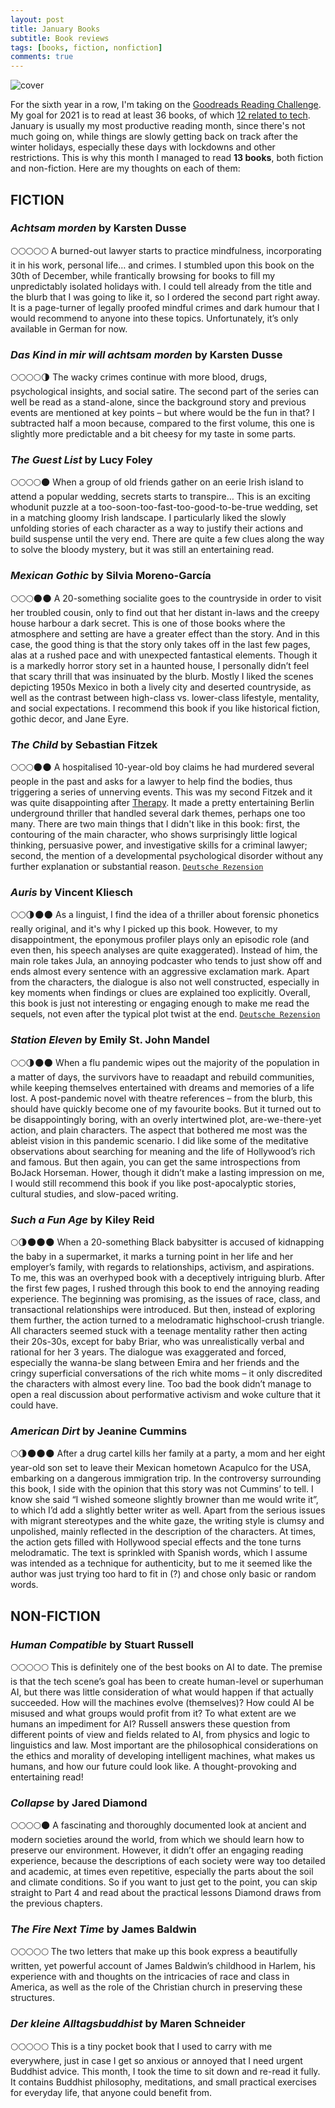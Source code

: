 ```yaml
---
layout: post
title: January Books
subtitle: Book reviews
tags: [books, fiction, nonfiction]
comments: true
---
```


![cover](../assets/img/books_jan21.jpg)

For the sixth year in a row, I'm taking on the [Goodreads Reading Challenge](https://www.goodreads.com/user_challenges/25475893). My goal for 2021 is to read at least 36 books, of which [12 related to tech](https://lorenaciutacu.com/2021/01/09/12-tech-books-to-read-in-2021/). January is usually my most productive reading month, since there's not much going on, while things are slowly getting back on track after the winter holidays, especially these days with lockdowns and other restrictions. This is why this month I managed to read **13 books**, both fiction and non-fiction. Here are my thoughts on each of them:

FICTION
-------

### *Achtsam morden* by Karsten Dusse
🌕🌕🌕🌕🌕 A burned-out lawyer starts to practice mindfulness, incorporating it in his work, personal life… and crimes. I stumbled upon this book on the 30th of December, while frantically browsing for books to fill my unpredictably isolated holidays with. I could tell already from the title and the blurb that I was going to like it, so I ordered the second part right away. It is a page-turner of legally proofed mindful crimes and dark humour that I would recommend to anyone into these topics. Unfortunately, it’s only available in German for now.

### *Das Kind in mir will achtsam morden* by Karsten Dusse
🌕🌕🌕🌕🌗 The wacky crimes continue with more blood, drugs, psychological insights, and social satire. The second part of the series can well be read as a stand-alone, since the background story and previous events are mentioned at key points – but where would be the fun in that? I subtracted half a moon because, compared to the first volume, this one is slightly more predictable and a bit cheesy for my taste in some parts.

### *The Guest List* by Lucy Foley
🌕🌕🌕🌕🌑 When a group of old friends gather on an eerie Irish island to attend a popular wedding, secrets starts to transpire… This is an exciting whodunit puzzle at a too-soon-too-fast-too-good-to-be-true wedding, set in a matching gloomy Irish landscape. I particularly liked the slowly unfolding stories of each character as a way to justify their actions and build suspense until the very end. There are quite a few clues along the way to solve the bloody mystery, but it was still an entertaining read.

### *Mexican Gothic* by Silvia Moreno-García
🌕🌕🌕🌑🌑 A 20-something socialite goes to the countryside in order to visit her troubled cousin, only to find out that her distant in-laws and the creepy house harbour a dark secret. This is one of those books where the atmosphere and setting are have a greater effect than the story. And in this case, the good thing is that the story only takes off in the last few pages, alas at a rushed pace and with unexpected fantastical elements. Though it is a markedly horror story set in a haunted house, I personally didn’t feel that scary thrill that was insinuated by the blurb. Mostly I liked the scenes depicting 1950s Mexico in both a lively city and deserted countryside, as well as the contrast between high-class vs. lower-class lifestyle, mentality, and social expectations. I recommend this book if you like historical fiction, gothic decor, and Jane Eyre.

### *The Child* by Sebastian Fitzek
🌕🌕🌕🌑🌑 A hospitalised 10-year-old boy claims he had murdered several people in the past and asks for a lawyer to help find the bodies, thus triggering a series of unnerving events. This was my second Fitzek and it was quite disappointing after [Therapy](https://www.amazon.de/gp/product/B004X2X76U/ref=as_li_tl?ie=UTF8&camp=1638&creative=6742&creativeASIN=B004X2X76U&linkCode=as2&tag=lorena069-21&linkId=fb2cdbd05da973f2e7d4b39830a507a7). It made a pretty entertaining Berlin underground thriller that handled several dark themes, perhaps one too many. There are two main things that I didn't like in this book: first, the contouring of the main character, who shows surprisingly little logical thinking, persuasive power, and investigative skills for a criminal lawyer; second, the mention of a developmental psychological disorder without any further explanation or substantial reason.
[`Deutsche Rezension`](https://www.goodreads.com/review/show/3768797936?book_show_action=false)

### *Auris* by Vincent Kliesch
🌕🌕🌗🌑🌑 As a linguist, I find the idea of a thriller about forensic phonetics really original, and it's why I picked up this book. However, to my disappointment, the eponymous profiler plays only an episodic role (and even then, his speech analyses are quite exaggerated). Instead of him, the main role takes Jula, an annoying podcaster who tends to just show off and ends almost every sentence with an aggressive exclamation mark. Apart from the characters, the dialogue is also not well constructed, especially in key moments when findings or clues are explained too explicitly. Overall, this book is just not interesting or engaging enough to make me read the sequels, not even after the typical plot twist at the end.
[`Deutsche Rezension`](https://www.goodreads.com/review/show/3734697892?book_show_action=false)

### *Station Eleven* by Emily St. John Mandel
🌕🌕🌗🌑🌑 When a flu pandemic wipes out the majority of the population in a matter of days, the survivors have to reaadapt and rebuild communities, while keeping themselves entertained with dreams and memories of a life lost. A post-pandemic novel with theatre references – from the blurb, this should have quickly become one of my favourite books. But it turned out to be disappointingly boring, with an overly intertwined plot, are-we-there-yet action, and plain characters. The aspect that bothered me most was the ableist vision in this pandemic scenario. I did like some of the meditative observations about searching for meaning and the life of Hollywood’s rich and famous. But then again, you can get the same introspections from BoJack Horseman. Hower, though it didn’t make a lasting impression on me, I would still recommend this book if you like post-apocalyptic stories, cultural studies, and slow-paced writing.

### *Such a Fun Age* by Kiley Reid
🌕🌗🌑🌑🌑 When a 20-something Black babysitter is accused of kidnapping the baby in a supermarket, it marks a turning point in her life and her employer’s family, with regards to relationships, activism, and aspirations. To me, this was an overhyped book with a deceptively intriguing blurb. After the first few pages, I rushed through this book to end the annoying reading experience. The beginning was promising, as the issues of race, class, and transactional relationships were introduced. But then, instead of exploring them further, the action turned to a melodramatic highschool-crush triangle. All characters seemed stuck with a teenage mentality rather then acting their 20s-30s, except for baby Briar, who was unrealistically verbal and rational for her 3 years. The dialogue was exaggerated and forced, especially the wanna-be slang between Emira and her friends and the cringy superficial conversations of the rich white moms – it only discredited the characters with almost every line. Too bad the book didn’t manage to open a real discussion about performative activism and woke culture that it could have.

### *American Dirt* by Jeanine Cummins
🌕🌗🌑🌑🌑 After a drug cartel kills her family at a party, a mom and her eight year-old son set to leave their Mexican hometown Acapulco for the USA, embarking on a dangerous immigration trip. In the controversy surrounding this book, I side with the opinion that this story was not Cummins’ to tell. I know she said “I wished someone slightly browner than me would write it”, to which I’d add a slightly better writer as well. Apart from the serious issues with migrant stereotypes and the white gaze, the writing style is clumsy and unpolished, mainly reflected in the description of the characters. At times, the action gets filled with Hollywood special effects and the tone turns melodramatic. The text is sprinkled with Spanish words, which I assume was intended as a technique for authenticity, but to me it seemed like the author was just trying too hard to fit in (?) and chose only basic or random words. 


NON-FICTION
-----------

### *Human Compatible* by Stuart Russell
🌕🌕🌕🌕🌕 This is definitely one of the best books on AI to date. The premise is that the tech scene’s goal has been to create human-level or superhuman AI, but there was little consideration of what would happen if that actually succeeded. How will the machines evolve (themselves)? How could AI be misused and what groups would profit from it? To what extent are we humans an impediment for AI? Russell answers these question from different points of view and fields related to AI, from physics and logic to linguistics and law. Most important are the philosophical considerations on the ethics and morality of developing intelligent machines, what makes us humans, and how our future could look like. A thought-provoking and entertaining read!

### *Collapse* by Jared Diamond
🌕🌕🌕🌕🌑 A fascinating and thoroughly documented look at ancient and modern societies around the world, from which we should learn how to preserve our environment. However, it didn’t offer an engaging reading experience, because the descriptions of each society were way too detailed and academic, at times even repetitive, especially the parts about the soil and climate conditions. So if you want to just get to the point, you can skip straight to Part 4 and read about the practical lessons Diamond draws from the previous chapters.

### *The Fire Next Time* by James Baldwin
🌕🌕🌕🌕🌕 The two letters that make up this book express a beautifully written, yet powerful account of James Baldwin’s childhood in Harlem, his experience with and thoughts on the intricacies of race and class in America, as well as the role of the Christian church in preserving these structures.

### *Der kleine Alltagsbuddhist* by Maren Schneider
🌕🌕🌕🌕🌕 This is a tiny pocket book that I used to carry with me everywhere, just in case I get so anxious or annoyed that I need urgent Buddhist advice. This month, I took the time to sit down and re-read it fully. It contains Buddhist philosophy, meditations, and small practical exercises for everyday life, that anyone could benefit from.